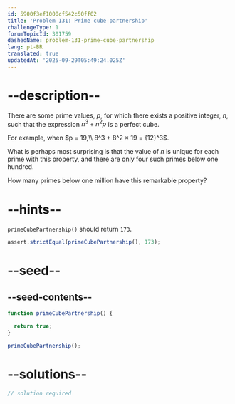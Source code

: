 ```yaml
---
id: 5900f3ef1000cf542c50ff02
title: 'Problem 131: Prime cube partnership'
challengeType: 1
forumTopicId: 301759
dashedName: problem-131-prime-cube-partnership
lang: pt-BR
translated: true
updatedAt: '2025-09-29T05:49:24.025Z'
---
```


# --description--

There are some prime values, $p$, for which there exists a positive integer, $n$, such that the expression $n^3 + n^{2}p$ is a perfect cube.

For example, when $p = 19,\\ 8^3 + 8^2 × 19 = {12}^3$.

What is perhaps most surprising is that the value of $n$ is unique for each prime with this property, and there are only four such primes below one hundred.

How many primes below one million have this remarkable property?

# --hints--

`primeCubePartnership()` should return `173`.

```js
assert.strictEqual(primeCubePartnership(), 173);
```

# --seed--

## --seed-contents--

```js
function primeCubePartnership() {

  return true;
}

primeCubePartnership();
```

# --solutions--

```js
// solution required
```

